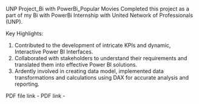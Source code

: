UNP Project_Bi with PowerBi_Popular Movies
Completed this project as a part of my Bi with PowerBi Internship with United Network of Professionals (UNP).

Key Highlights:

1. Contributed to the development of intricate KPIs and dynamic, Interactive Power BI Interfaces.
2. Collaborated with stakeholders to understand their requirements and translated them into effective Power BI solutions.
3. Ardently involved in creating data model, implemented data transformations and calculations using DAX for accurate analysis and reporting.

PDF file link -
PDF link -
